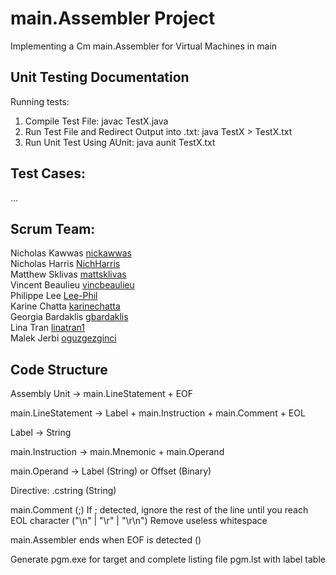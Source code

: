 # main.Assembler Project
Implementing a Cm main.Assembler for Virtual Machines in main

## Unit Testing Documentation

Running tests:
1. Compile Test File: javac TestX.java
2. Run Test File and Redirect Output into .txt: java TestX > TestX.txt
3. Run Unit Test Using AUnit: java aunit TestX.txt

## Test Cases:
...

## Scrum Team:
Nicholas Kawwas [nickawwas](https://github.com/nickawwas) \
Nicholas Harris [NichHarris](https://github.com/NichHarris) \
Matthew Sklivas [mattsklivas](https://github.com/mattsklivas) \
Vincent Beaulieu [vincbeaulieu](https://github.com/vincbeaulieu) \
Philippe Lee [Lee-Phil](https://github.com/Lee-Phil) \
Karine Chatta [karinechatta](https://github.com/karinechatta) \
Georgia Bardaklis [gbardaklis](https://github.com/gbardaklis) \
Lina Tran [linatran1](https://github.com/linatran1) \
Malek Jerbi [oguzgezginci](https://github.com/oguzgezginci)

## Code Structure
Assembly Unit
-> main.LineStatement + EOF

main.LineStatement
-> Label + main.Instruction + main.Comment + EOL

Label
-> String

main.Instruction
-> main.Mnemonic + main.Operand

main.Operand
-> Label (String) or Offset (Binary)

Directive: .cstring (String)

main.Comment (;)
If ; detected, ignore the rest of the line until you reach EOL character  ("\n" | "\r" | "\r\n")
Remove useless whitespace

main.Assembler ends when EOF is detected (<control-Z>)

Generate pgm.exe for target and complete listing file pgm.lst with label table